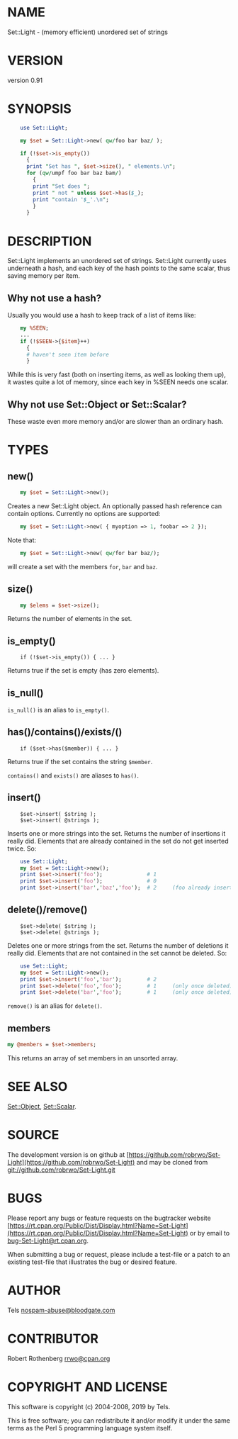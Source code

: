 # NAME

Set::Light - (memory efficient) unordered set of strings

# VERSION

version 0.91

# SYNOPSIS

```perl
    use Set::Light;

    my $set = Set::Light->new( qw/foo bar baz/ );

    if (!$set->is_empty())
      {
      print "Set has ", $set->size(), " elements.\n";
      for (qw/umpf foo bar baz bam/)
        {
        print "Set does ";
        print " not " unless $set->has($_);
        print "contain '$_'.\n";
        }
      }
```

# DESCRIPTION

Set::Light implements an unordered set of strings. Set::Light currently
uses underneath a hash, and each key of the hash points to the same
scalar, thus saving memory per item.

## Why not use a hash?

Usually you would use a hash to keep track of a list of items like:

```perl
    my %SEEN;
    ...
    if (!$SEEN->{$item}++)
      {
      # haven't seen item before
      }
```

While this is very fast (both on inserting items, as well as looking them up),
it wastes quite a lot of memory, since each key in %SEEN needs one scalar.

## Why not use Set::Object or Set::Scalar?

These waste even more memory and/or are slower than an ordinary hash.

# TYPES

## new()

```perl
    my $set = Set::Light->new();
```

Creates a new Set::Light object. An optionally passed hash reference can
contain options. Currently no options are supported:

```perl
    my $set = Set::Light->new( { myoption => 1, foobar => 2 });
```

Note that:

```perl
    my $set = Set::Light->new( qw/for bar baz/);
```

will create a set with the members `for`, `bar` and `baz`.

## size()

```perl
    my $elems = $set->size();
```

Returns the number of elements in the set.

## is\_empty()

```
    if (!$set->is_empty()) { ... }
```

Returns true if the set is empty (has zero elements).

## is\_null()

`is_null()` is an alias to `is_empty()`.

## has()/contains()/exists/()

```
    if ($set->has($member)) { ... }
```

Returns true if the set contains the string `$member`.

`contains()` and `exists()` are aliases to `has()`.

## insert()

```
    $set->insert( $string );
    $set->insert( @strings );
```

Inserts one or more strings into the set. Returns the number of insertions
it really did. Elements that are already contained in the set do not
get inserted twice. So:

```perl
    use Set::Light;
    my $set = Set::Light->new();
    print $set->insert('foo');              # 1
    print $set->insert('foo');              # 0
    print $set->insert('bar','baz','foo');  # 2     (foo already inserted)
```

## delete()/remove()

```
    $set->delete( $string );
    $set->delete( @strings );
```

Deletes one or more strings from the set. Returns the number of deletions
it really did. Elements that are not contained in the set cannot be deleted.
So:

```perl
    use Set::Light;
    my $set = Set::Light->new();
    print $set->insert('foo','bar');        # 2
    print $set->delete('foo','foo');        # 1     (only once deleted)
    print $set->delete('bar','foo');        # 1     (only once deleted)
```

`remove()` is an alias for `delete()`.

## members

```perl
my @members = $set->members;
```

This returns an array of set members in an unsorted array.

# SEE ALSO

[Set::Object](https://metacpan.org/pod/Set::Object), [Set::Scalar](https://metacpan.org/pod/Set::Scalar).

# SOURCE

The development version is on github at [https://github.com/robrwo/Set-Light](https://github.com/robrwo/Set-Light)
and may be cloned from [git://github.com/robrwo/Set-Light.git](git://github.com/robrwo/Set-Light.git)

# BUGS

Please report any bugs or feature requests on the bugtracker website
[https://rt.cpan.org/Public/Dist/Display.html?Name=Set-Light](https://rt.cpan.org/Public/Dist/Display.html?Name=Set-Light) or by email
to [bug-Set-Light@rt.cpan.org](mailto:bug-Set-Light@rt.cpan.org).

When submitting a bug or request, please include a test-file or a
patch to an existing test-file that illustrates the bug or desired
feature.

# AUTHOR

Tels <nospam-abuse@bloodgate.com>

# CONTRIBUTOR

Robert Rothenberg <rrwo@cpan.org>

# COPYRIGHT AND LICENSE

This software is copyright (c) 2004-2008, 2019 by Tels.

This is free software; you can redistribute it and/or modify it under
the same terms as the Perl 5 programming language system itself.

